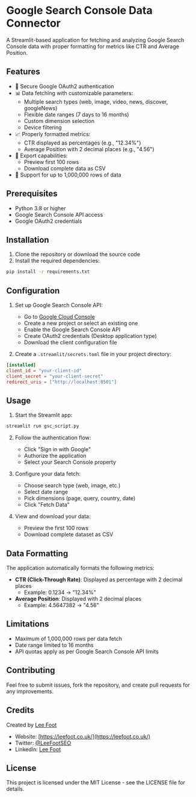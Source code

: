 # Google Search Console Data Connector

A Streamlit-based application for fetching and analyzing Google Search Console data with proper formatting for metrics like CTR and Average Position.

## Features

- 🔐 Secure Google OAuth2 authentication
- 📊 Data fetching with customizable parameters:
  - Multiple search types (web, image, video, news, discover, googleNews)
  - Flexible date ranges (7 days to 16 months)
  - Custom dimension selection
  - Device filtering
- 📈 Properly formatted metrics:
  - CTR displayed as percentages (e.g., "12.34%")
  - Average Position with 2 decimal places (e.g., "4.56")
- 💾 Export capabilities:
  - Preview first 100 rows
  - Download complete data as CSV
- 🎯 Support for up to 1,000,000 rows of data

## Prerequisites

- Python 3.8 or higher
- Google Search Console API access
- Google OAuth2 credentials

## Installation

1. Clone the repository or download the source code
2. Install the required dependencies:
```bash
pip install -r requirements.txt
```

## Configuration

1. Set up Google Search Console API:
   - Go to [Google Cloud Console](https://console.cloud.google.com)
   - Create a new project or select an existing one
   - Enable the Google Search Console API
   - Create OAuth2 credentials (Desktop application type)
   - Download the client configuration file

2. Create a `.streamlit/secrets.toml` file in your project directory:
```toml
[installed]
client_id = "your-client-id"
client_secret = "your-client-secret"
redirect_uris = ["http://localhost:8501"]
```

## Usage

1. Start the Streamlit app:
```bash
streamlit run gsc_script.py
```

2. Follow the authentication flow:
   - Click "Sign in with Google"
   - Authorize the application
   - Select your Search Console property

3. Configure your data fetch:
   - Choose search type (web, image, etc.)
   - Select date range
   - Pick dimensions (page, query, country, date)
   - Click "Fetch Data"

4. View and download your data:
   - Preview the first 100 rows
   - Download complete dataset as CSV

## Data Formatting

The application automatically formats the following metrics:
- **CTR (Click-Through Rate)**: Displayed as percentage with 2 decimal places
  - Example: 0.1234 → "12.34%"
- **Average Position**: Displayed with 2 decimal places
  - Example: 4.5647382 → "4.56"

## Limitations

- Maximum of 1,000,000 rows per data fetch
- Date range limited to 16 months
- API quotas apply as per Google Search Console API limits

## Contributing

Feel free to submit issues, fork the repository, and create pull requests for any improvements.

## Credits

Created by [Lee Foot](https://leefoot.co.uk/)
- Website: [https://leefoot.co.uk/](https://leefoot.co.uk/)
- Twitter: [@LeeFootSEO](https://twitter.com/LeeFootSEO)
- LinkedIn: [Lee Foot](https://www.linkedin.com/in/lee-foot/)

## License

This project is licensed under the MIT License - see the LICENSE file for details.
